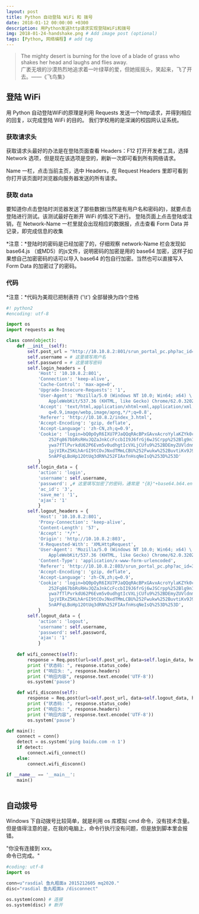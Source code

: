 ```yaml
---
layout: post
title: Python 自动登陆 WiFi 和 拨号
date: 2018-01-12 00:00:00 +0300
description: 用Python发送http请求实现登陆WiFi和拨号
img: 2018-01-24-handshake.png # Add image post (optional)
tags: [Python, 网络编程] # add tag
---
```



> The mighty desert is burning for the love of a blade of grass who shakes her head and laughs and flies away. <br>
> 广袤无垠的沙漠热烈地追求着一叶绿草的爱，但她摇摇头，笑起来，飞了开去。——《飞鸟集》

## 登陆 WiFi

用 Python 自动登陆WiFi的原理是利用 Requests 发送一个http请求，并得到相应的回复，以完成登陆 WiFi 的目的。
我们学校用的是深澜的校园网认证系统。

### 获取请求头

获取请求头最好的办法是在登陆页面查看 Headers：F12 打开开发者工具，选择 Network 选项，但是现在该选项是空的，刷新一次即可看到所有网络请求。

Name 一栏，点击当前主页，选中 Headers，在 Request Headers 里即可看到你打开该页面时浏览器向服务器发送的所有请求。

### 获取 data

要知道你点击登陆时浏览器发送了那些数据(当然是有用户名和密码的)，就要点击登陆进行测试。该测试最好在断开 WiFi 的情况下进行。
登陆页面上点击登陆或注销，在 Network-Name 一栏里就会出现相应的数据报，点击查看 Form Data 并记录，即完成信息的收集

*注意：*登陆时的密码是已经加密了的，仔细观察 network-Name 栏会发现如 base64.js （或MD5）的js文件，说明密码的加密是用的 base64 加密，这样子如果想自己加密密码的话可以导入 base64 的包自行加密。当然也可以直接写入 Form Data 的加密过了的密码。

### 代码

*注意：*代码为美观已把制表符 ('\t') 全部替换为四个空格

``` python
#! python2
#encoding: utf-8

import os
import requests as Req

class conn(object):
    def __init__(self):
        self.post_url = "http://10.10.8.2:801/srun_portal_pc.php?ac_id=3&"
        self.username = # 这里填写用户名
        self.password = # 这里填写密码
        self.login_headers = {
            'Host': '10.10.8.2:801',
            'Connection': 'keep-alive',
            'Cache-Control': 'max-age=0',
            'Upgrade-Insecure-Requests': '1',
            'User-Agent': 'Mozilla/5.0 (Windows NT 10.0; Win64; x64) \
                AppleWebKit/537.36 (KHTML, like Gecko) Chrome/62.0.3202.94 Safari/537.36',
            'Accept': 'text/html,application/xhtml+xml,application/xml;\
                q=0.9,image/webp,image/apng,*/*;q=0.8',
            'Referer': 'http://10.10.8.2/index_3.html',
            'Accept-Encoding': 'gzip, deflate',
            'Accept-Language': 'zh-CN,zh;q=0.9',
            'Cookie': 'login=bQ0pOyR6IXU7PJaQQqRAcBPxGAvxAcroYylaKZYk0c%\
                252Fq867bbRsRHvJQZaJnkCcFccbII9J6frGj6wJSCrpp%252Blg9n1pbnr4\
                ywa7fTlPvrkdU62P6Evm5v0udhgtIcVXLjCUfu9%252BDEmyZUVldnmfPop6\
                1pjVIRxZ5KLhArGI9tCOvJNxdTMmLCBU%252Fwukw%252BuvtiKv9J9RYUVP\
                5nAPFqLBoHp12OtUq3dRN%252FIAxfnHsqNeIsQ%253D%253D'
            }
        self.login_data = {
            'action': 'login',
            'username': self.username,
            'password': ,# 这里填写加密了的密码，通常是 "{B}"+base64.b64.encode(password)
            'ac_id': '3',
            'save_me': '1',
            'ajax': '1'
            }
        self.logout_headers = {
            'Host': '10.10.8.2:801',
            'Proxy-Connection': 'keep-alive',
            'Content-Length': '57',
            'Accept': '*/*',
            'Origin': 'http://10.10.8.2:803',
            'X-Requested-With': 'XMLHttpRequest',
            'User-Agent': 'Mozilla/5.0 (Windows NT 10.0; Win64; x64) \
                AppleWebKit/537.36 (KHTML, like Gecko) Chrome/62.0.3202.94 Safari/537.36',
            'Content-Type': 'application/x-www-form-urlencoded',
            'Referer': 'http://10.10.8.2:803/srun_portal_pc.php?ac_id=3&',
            'Accept-Encoding': 'gzip, deflate',
            'Accept-Language': 'zh-CN,zh;q=0.9',
            'Cookie': 'login=bQ0pOyR6IXU7PJaQQqRAcBPxGAvxAcroYylaKZYk0c%\
                252Fq867bbRsRHvJQZaJnkCcFccbII9J6frGj6wJSCrpp%252Blg9n1pbnr4\
                ywa7fTlPvrkdU62P6Evm5v0udhgtIcVXLjCUfu9%252BDEmyZUVldnmfPop6\
                1pjVIRxZ5KLhArGI9tCOvJNxdTMmLCBU%252Fwukw%252BuvtiKv9J9RYUVP\
                5nAPFqLBoHp12OtUq3dRN%252FIAxfnHsqNeIsQ%253D%253D',
            }
        self.logout_data = {
            'action': 'logout',
            'username': self.username,
            'password': self.password,
            'ajax': '1'
            }
    
    def wifi_connect(self):
        response = Req.post(url=self.post_url, data=self.login_data, headers=self.login_headers)
        print ("状态码: ", response.status_code)
        print ("响应头: ", response.headers)
        print ("响应内容", response.text.encode('UTF-8'))
        os.system('pause')

    def wifi_disconn(self):
        response = Req.post(url=self.post_url, data=self.logout_data, headers=self.logout_headers)
        print ("状态码: ", response.status_code)
        print ("响应头: ", response.headers)
        print ("响应内容", response.text.encode('UTF-8'))
        os.system('pause')

def main():
    connect = conn()
    detect = os.system('ping baidu.com -n 1')
    if detect:
        connect.wifi_connect()
    else:
        connect.wifi_disconn()

if __name__ == '__main__':
    main()
    
```

## 自动拨号

Windows 下自动拨号比较简单，就是利用 os 库模拟 cmd 命令，没有技术含量。但是值得注意的是，在我的电脑上，命令行执行没有问题，但是放到脚本里会报错。

"你没有连接到 xxx。<br>
命令已完成。"

```python
#coding: utf-8
import os

conn=u"rasdial 鱼丸粗面a 2015212605 mq2020."
disc="rasdial 鱼丸粗面a /disconnect"

os.system(conn) # 连接
os.system(disc) # 断开
```